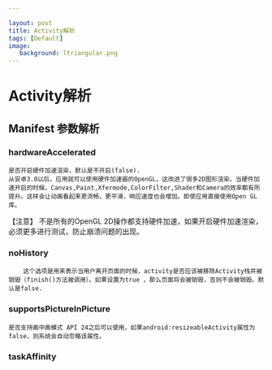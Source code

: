 ```yaml
---

layout: post
title: Activity解析 
tags: [Default]
image: 
   background: ltriangular.png
---
```


# Activity解析

## Manifest 参数解析

###  hardwareAccelerated 
	是否开启硬件加速渲染，默认是不开启(false).
	从安卓3.0以后，应用就可以使用硬件加速器的OpenGL，这改进了很多2D图形渲染。当硬件加速开启的时候，Canvas,Paint,Xfermode,ColorFilter,Shader和Camera的效率都有所提升。这样会让动画看起来更流畅，更平滑，响应速度也会增加。即使应用直接使用Open GL库。
【注意】
	不是所有的OpenGL 2D操作都支持硬件加速，如果开启硬件加速渲染，必须更多进行测试，防止崩溃问题的出现。

### noHistory
		这个选项是用来表示当用户离开页面的时候，activity是否应该被移除Activity栈并被销毁（finish()方法被调用）。如果设置为true ，那么页面将会被销毁，否则不会被销毁。默认是false.

### supportsPictureInPicture
	是否支持画中画模式 API 24之后可以使用，如果android:resizeableActivity属性为false，则系统会自动忽略该属性。

### taskAffinity
	
